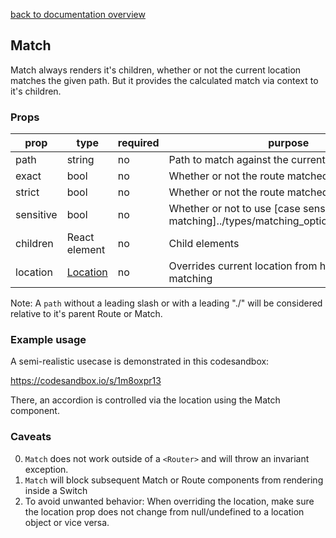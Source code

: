 [back to documentation overview](../readme.md)

## Match

Match always renders it's children, whether or not the current location matches the given path. But it provides the calculated match via context to it's children.

### Props

| prop      | type          | required | purpose |
|-----------|---------------|----------|---------|
| path      | string        | no       | Path to match against the current location
| exact     | bool          | no       | Whether or not the route matched [exactly](../types/matching_options.md#exact)
| strict    | bool          | no       | Whether or not the route matched [strictly](../types/matching_options.md#strict)
| sensitive | bool          | no       | Whether or not to use [case sensitive matching]../types/matching_options.md#sensitive)
| children  | React element | no       | Child elements
| location  | [Location](../types/Location.md)| no       | Overrides current location from history for matching

Note: A ```path``` without a leading slash or with a leading "./" will be considered relative to it's parent Route or Match.

### Example usage

A semi-realistic usecase is demonstrated in this codesandbox:

https://codesandbox.io/s/1m8oxpr13

There, an accordion is controlled via the location using the Match component.

### Caveats

0. ```Match``` does not work outside of a ```<Router>``` and will throw an invariant exception.
1. ```Match``` will block subsequent Match or Route components from rendering inside a Switch
2. To avoid unwanted behavior: When overriding the location, make sure the location prop does not change from null/undefined to a location object or vice versa.

